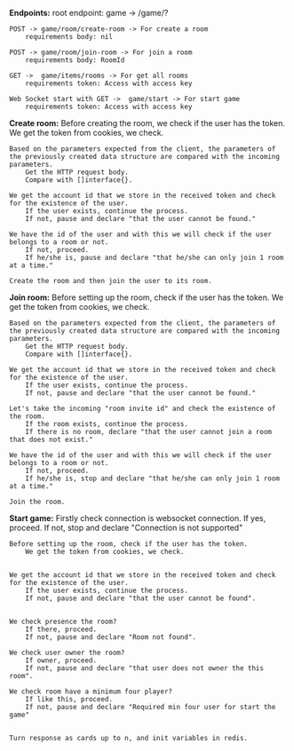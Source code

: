 **Endpoints:**
    root endpoint: game -> /game/?

    POST -> game/room/create-room -> For create a room
        requirements body: nil

    POST -> game/room/join-room -> For join a room
        requirements body: RoomId

    GET ->  game/items/rooms -> For get all rooms
        requirements token: Access with access key

    Web Socket start with GET ->  game/start -> For start game
        requirements token: Access with access key


**Create room:**
    Before creating the room, we check if the user has the token.
        We get the token from cookies, we check.

    Based on the parameters expected from the client, the parameters of the previously created data structure are compared with the incoming parameters.
        Get the HTTP request body.
        Compare with []interface{}.

    We get the account id that we store in the received token and check for the existence of the user.
        If the user exists, continue the process.
        If not, pause and declare "that the user cannot be found."

    We have the id of the user and with this we will check if the user belongs to a room or not.
        If not, proceed.
        If he/she is, pause and declare "that he/she can only join 1 room at a time."

    Create the room and then join the user to its room.

**Join room:**
    Before setting up the room, check if the user has the token.
        We get the token from cookies, we check.

    Based on the parameters expected from the client, the parameters of the previously created data structure are compared with the incoming parameters.
        Get the HTTP request body.
        Compare with []interface{}.

    We get the account id that we store in the received token and check for the existence of the user.
        If the user exists, continue the process.
        If not, pause and declare "that the user cannot be found."

    Let's take the incoming "room invite id" and check the existence of the room.
        If the room exists, continue the process.
        If there is no room, declare "that the user cannot join a room that does not exist."

    We have the id of the user and with this we will check if the user belongs to a room or not.
        If not, proceed.
        If he/she is, stop and declare "that he/she can only join 1 room at a time."

    Join the room.


**Start game:**
    Firstly check connection is websocket connection.
        If yes, proceed.
        If not, stop and declare "Connection is not supported"

    Before setting up the room, check if the user has the token.
        We get the token from cookies, we check.

 
    We get the account id that we store in the received token and check for the existence of the user.
        If the user exists, continue the process.
        If not, pause and declare "that the user cannot be found".


    We check presence the room?
        If there, proceed.
        If not, pause and declare "Room not found".
        
    We check user owner the room?
        If owner, proceed.
        If not, pause and declare "that user does not owner the this room".

    We check room have a minimum four player?
        If like this, proceed.
        If not, pause and declare "Required min four user for start the game"


    Turn response as cards up to n, and init variables in redis.

    
     